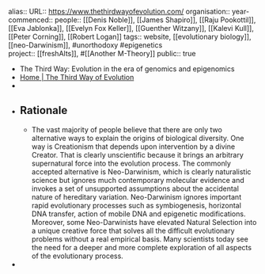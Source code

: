 alias::
URL:: https://www.thethirdwayofevolution.com/
organisation:: 
year-commenced::
people:: [[Denis Noble]], [[James Shapiro]], [[Raju Pookottil]], [[Eva Jablonka]], [[Evelyn Fox Keller]], [[Guenther Witzany]], [[Kalevi Kull]], [[Peter Corning]], [[Robert Logan]] 
tags:: website, [[evolutionary biology]], [[neo-Darwinism]], #unorthodoxy #epigenetics  
project:: [[freshAlts]], #[[Another M-Theory]] 
public:: true

- The Third Way: Evolution in the era of genomics and epigenomics
- [Home | The Third Way of Evolution](https://www.thethirdwayofevolution.com/)
-
- ## Rationale
	- The vast majority of people believe that there are only two alternative ways to explain the origins of biological diversity. One way is Creationism that depends upon intervention by a divine Creator. That is clearly unscientific because it brings an arbitrary supernatural force into the evolution process. The commonly accepted alternative is Neo-Darwinism, which is clearly naturalistic science but ignores much contemporary molecular evidence and invokes a set of unsupported assumptions about the accidental nature of hereditary variation. Neo-Darwinism ignores important rapid evolutionary processes such as symbiogenesis, horizontal DNA transfer, action of mobile DNA and epigenetic modifications. Moreover, some Neo-Darwinists have elevated Natural Selection into a unique creative force that solves all the difficult evolutionary problems without a real empirical basis. Many scientists today see the need for a deeper and more complete exploration of all aspects of the evolutionary process.
-